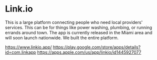 # Link.io
This is a large platform connecting people who need local providers' services. This can be for things like power washing, plumbing, or running errands around town. The app is currently released in the Miami area and will soon launch nationwide. We built the entire platform.


https://www.linkio.app/ 
https://play.google.com/store/apps/details?id=com.linkapp 
https://apps.apple.com/us/app/linkio/id1445927077
